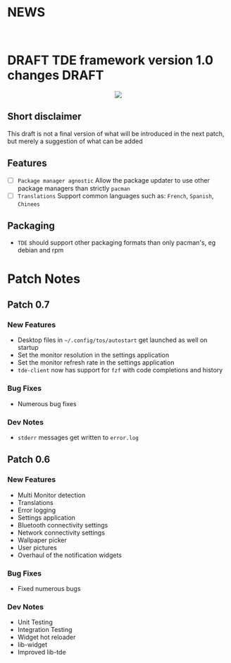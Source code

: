 # NEWS

<br />

# DRAFT TDE framework version 1.0 changes DRAFT

<center> <img src="https://tos.odex.be/docs/images/logo.png" /> </center>

## Short disclaimer

This draft is not a final version of what will be introduced in the next patch, but merely a suggestion of what can be added

## Features

* [ ] `Package manager agnostic` Allow the package updater to use other package managers than strictly `pacman`
* [ ] `Translations` Support common languages such as: `French`, `Spanish`, `Chinees`

## Packaging

* `TDE` should support other packaging formats than only pacman's, eg debian and rpm


# Patch Notes

## Patch 0.7

### New Features

- Desktop files in `~/.config/tos/autostart` get launched as well on startup
- Set the monitor resolution in the settings application
- Set the monitor refresh rate in the settings application
- `tde-client` now has support for `fzf` with code completions and history

### Bug Fixes

* Numerous bug fixes

### Dev Notes

* `stderr` messages get written to `error.log`

## Patch 0.6

### New Features

* Multi Monitor detection
* Translations
* Error logging
* Settings application
* Bluetooth connectivity settings
* Network connectivity settings
* Wallpaper picker
* User pictures
* Overhaul of the notification widgets

### Bug Fixes

* Fixed numerous bugs

### Dev Notes

* Unit Testing
* Integration Testing
* Widget hot reloader
* lib-widget
* Improved lib-tde
